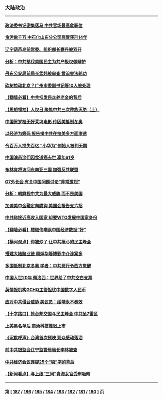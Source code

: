 ### 大陆政治
---
#### [政法委书记密集落马 中共官场最高危职位](../../pages/ncid277/n13433901.md) 
#### [贪污逾千万 中石化山东分公司高管获刑14年](../../pages/ncid277/n13434085.md) 
#### [辽宁葫芦岛前常委、组织部长蹇丹被双开](../../pages/ncid277/n13433993.md) 
#### [分析：中共挞伐美国民主为共产极权做辩护](../../pages/ncid277/n13433258.md) 
#### [丹东公安局前局长孟炜被审查 曾迫害法轮功](../../pages/ncid277/n13433885.md) 
#### [砍树惊动北京？广州市委副书记等10人被处理](../../pages/ncid277/n13433494.md) 
#### [【翻墙必看】中共扣发民众养老金的背后](../../pages/ncid277/n13433377.md) 
#### [【思想领袖】人权日 聚焦中共三次种族灭绝（上）](../../pages/ncid277/n13431340.md) 
#### [中国贺岁档无好莱坞电影 传因美抵制冬奥](../../pages/ncid277/n13433356.md) 
#### [以经济为筹码 报告揭中共在拉美多方面渗透](../../pages/ncid277/n13413302.md) 
#### [令百万人损失百亿 “小华为”创始人被判无期](../../pages/ncid277/n13433260.md) 
#### [中国演员涂们因食道癌去世 享年61岁](../../pages/ncid277/n13432753.md) 
#### [布林肯将访问东南亚三国 加强反共联盟](../../pages/ncid277/n13432697.md) 
#### [G7外长会 有关中国问题讨论“非常激烈”](../../pages/ncid277/n13432590.md) 
#### [分析：朝鲜视中共为最大威胁 而不是美国](../../pages/ncid277/n13432412.md) 
#### [加速美中金融定向脱钩 美国会报告支六招](../../pages/ncid277/n13425948.md) 
#### [中共称接近高收入国家 却要WTO发展中国家身份](../../pages/ncid277/n13431911.md) 
#### [【翻墙必看】楼继伟嘲讽中国经济数据“好”](../../pages/ncid277/n13431900.md) 
#### [【横河观点】你被炒了 让中共揪心的民主峰会](../../pages/ncid277/n13431880.md) 
#### [搭建大陆赌业链 周焯华等博彩中介涉案多](../../pages/ncid277/n13431453.md) 
#### [多国抵制北京冬奥 学者：中共恶行令西方觉醒](../../pages/ncid277/n13431622.md) 
#### [中国入世20年 佩洛西：世界给了中共空白支票](../../pages/ncid277/n13431524.md) 
#### [英情报机构GCHQ主管担忧中国数字人民币](../../pages/ncid277/n13431512.md) 
#### [应对中共侵台威胁 美议员：绥靖永不奏效](../../pages/ncid277/n13431543.md) 
#### [【十字路口】抢台邦交国斗民主峰会 中共坠7雷区](../../pages/ncid277/n13431197.md) 
#### [上美黑名单后 商汤科技推迟上市](../../pages/ncid277/n13431376.md) 
#### [《沉默呼声》台湾首次预映 观众感动落泪](../../pages/ncid277/n13430644.md) 
#### [前中共银监会辽宁监管局局长李林被查](../../pages/ncid277/n13431073.md) 
#### [中共经济会议连提25个“稳”字的背后](../../pages/ncid277/n13430837.md) 
#### [【新闻看点】与上级“三同”青海女官受审吸睛](../../pages/ncid277/n13430207.md) 

---
#### 第 [ [187](./187.md) / [186](./186.md) / [185](./185.md) / [184](./184.md) / [183](./183.md) / [182](./182.md) / [181](./181.md) / [180](./180.md) ] 页
